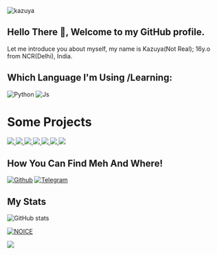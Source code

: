 
![kazuya](https://telegra.ph/file/ceee2df87c48fa9916a0b.jpg)

## Hello There :wave:, Welcome to my GitHub profile.

Let me introduce you about myself, my name is Kazuya(Not Real); 16y.o from NCR(Delhi), India.



## Which Language I'm Using /Learning:

![Python](https://img.shields.io/badge/Python-3776AB?style=for-the-badge&logo=python&logoColor=white)
![Js](https://img.shields.io/badge/JavaScript-323330?style=for-the-badge&logo=javascript&logoColor=F7DF1E)

# Some Projects

<a href="https://kazuyakun07.github.io/movies-clann/">
  <img src="https://github-readme-stats.vercel.app/api/pin/?username=kazuyakun07&repo=movies-clann&cache_seconds=86400&theme=gotham">
</a>

<a href="https://github.com/kazuyakun07/AnimeeEZ">
  <img src="https://github-readme-stats.vercel.app/api/pin/?username=kazuyakun07&repo=AnimeeEZ&cache_seconds=86400&theme=gotham">
</a>



<a href="https://github.com/kazuyakun07/miku-nakano-robot-2">
  <img src="https://github-readme-stats.vercel.app/api/pin/?username=kazuyakun07&repo=miku-nakano-robot-2&cache_seconds=86400&theme=gotham">
</a>

<a href="https://github.com/Itz-Zaid/Video-Player">
  <img src="https://github-readme-stats.vercel.app/api/pin/?username=Itz-Zaid&repo=Video-Player&cache_seconds=86400&theme=gotham">
</a>


<a href="https://github.com/Itz-Zaid/Telegram">
  <img src="https://github-readme-stats.vercel.app/api/pin/?username=Itz-Zaid&repo=Telegram&cache_seconds=86400&theme=gotham">
</a>

<a href="https://github.com/Itz-Zaid/Banall">
  <img src="https://github-readme-stats.vercel.app/api/pin/?username=Itz-Zaid&repo=Banall&cache_seconds=86400&theme=gotham">
</a>

<a href="https://github.com/Godfatherakkii/DEADLY-SPAMBOT">
  <img src="https://github-readme-stats.vercel.app/api/pin/?username=Godfatherakkii&repo=DEADLY-SPAMBOT&cache_seconds=86400&theme=gotham">
</a>

## How You Can Find Meh And Where!

[![Github](https://img.shields.io/badge/-Github-181717?style=for-the-badge&logo=Github&logoColor=white)](https://github.com/kazuyakun07)
[![Telegram](https://img.shields.io/badge/Telegram-2CA5E0?style=for-the-badge&logo=telegram&logoColor=white)](https://telegram.me/X_E_N_0_X)

## My Stats
![ GitHub stats](https://github-readme-stats.vercel.app/api?username=kazuyakun07&show_icons=true&theme=radical)

[![NOICE](https://github-readme-stats.vercel.app/api/top-langs/?username=kazuya07&layout=compact&theme=midnight-purple&hide=Css)](https://github.com/kazuyakun07)

![](https://visitor-badge.laobi.icu/badge?page_id=kazuyakun07)

